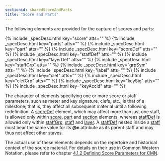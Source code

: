```yaml
---
sectionid: sharedScoreAndParts
title: "Score and Parts"
---
```




The following elements are provided for the capture of scores and parts:



{% include _specDesc.html key="score" atts="" %}
{% include _specDesc.html key="parts" atts="" %}
{% include _specDesc.html key="part" atts="" %}
{% include _specDesc.html key="scoreDef" atts="" %}
{% include _specDesc.html key="staffDef" atts="" %}
{% include _specDesc.html key="layerDef" atts="" %}
{% include _specDesc.html key="staffGrp" atts="" %}
{% include _specDesc.html key="grpSym" atts="" %}
{% include _specDesc.html key="label" atts="" %}
{% include _specDesc.html key="clef" atts="" %}
{% include _specDesc.html key="clefGrp" atts="" %}
{% include _specDesc.html key="keySig" atts="" %}
{% include _specDesc.html key="keyAccid" atts="" %}



 The character of elements specifying one or more score or staff parameters, such
as meter
and key signature, clefs, etc., is that of a milestone; that is, they affect all subsequent
material until a following redefinition. A <a class="link_odd_elementSpec" href="/v3/elements/scoreDef">scoreDef</a> element, which may
affect more than just one staff, is allowed only within 
<a class="link_odd_elementSpec" href="/v3/elements/score">score</a>, 
<a class="link_odd_elementSpec" href="/v3/elements/part">part</a> and 
<a class="link_odd_elementSpec" href="/v3/elements/section">section</a> elements, whereas 
<a class="link_odd_elementSpec" href="/v3/elements/staffDef">staffDef</a> is allowed only within 
<a class="link_odd_elementSpec" href="/v3/elements/staffGrp">staffGrp</a>, 
<a class="link_odd_elementSpec" href="/v3/elements/staff">staff</a> and 
<a class="link_odd_elementSpec" href="/v3/elements/layer">layer</a>. A 
<a class="link_odd_elementSpec" href="/v3/elements/staffDef">staffDef</a>
nested inside a 
<a class="link_odd_elementSpec" href="/v3/elements/staff">staff</a> must bear the same value for its **@n**
attribute as its parent staff and may thus not affect other staves.

The actual use of these elements depends on the repertoire and historical context
of the
source material. For details on their use in Common Western Notation, please refer
to
chapter 
<a class="link_ptr" title="Defining Score Parameters for CMN" href="/v3/guidelines/cmn#cmnDefs">4.1.2 Defining Score Parameters for CMN</a>.


